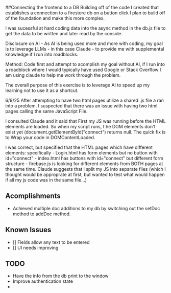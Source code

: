 ##Connecting the frontend to a DB
Building off of the code I created that establishes a connection to a firestore db on a button click I plan to build off of the foundation and make this more complex.

I was sucessful at hard coding data into the async method in the db.js file to get the data to be written and later read by the console. 

Disclosure on AI - As AI is being used more and more with coding, my goal is to leverage LLMs - in this case Claude - to provide me with supplemental knowledge if I run into roadblocks.

Method: Code first and attempt to acomplish my goal without AI, if I run into a roadblock where I would typically have used Google or Stack Overflow I am using claude to help me work through the problem.

The overall purpose of this exercise is to leverage AI to speed up my learning not to use it as a shortcut.


6/9/25
After attempting to have two html pages utilize a shared .js file a ran into a problem. I suspected that there was an issue with having two html pages calling the same JavaScript File. 

I consulted Claude and it said that First my JS was running before the HTML elements are loaded. So when my script runs, t he DOM elements don't exist yet (document.getElementById("connect") returns null. The quick fix is to Wrap your code in DOMContentLoaded.


I was correct, but specified that the HTML pages which have different elements:
    specifically - Login.html has form elements but no button with id="connect"
                 - index.html has buttons with id="connect" but different form structure
                 - firebase.js is looking for different elements from BOTH pages at the same time. Claude suggests that I split my JS into separate files (which I thought would be approprate at first, but wanted to test what would happen if all my js code was in the same file...)

## Acomplishments
- Achieved multiple doc additions to my db by switching out the setDoc method to addDoc method.

## Known Issues
- [] Fields allow any text to be entered
- [] UI needs improving

## TODO

- Have the info from the db print to the window
- Improve authentication state 
- 

